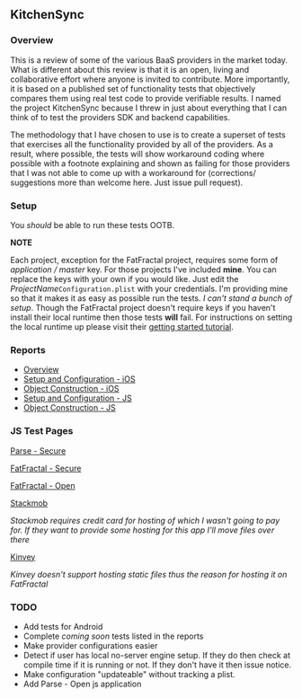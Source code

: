 ## KitchenSync

### Overview

This is a review of some of the various BaaS providers in the market today. What is different about this review is that it is an open, living and collaborative effort where anyone is invited to contribute. More importantly, it is based on a published set of functionality tests that objectively  compares them using real test code to provide verifiable results. I named the project KitchenSync because I threw in just about everything that I can think of to test the providers SDK and backend capabilities.

The methodology that I have chosen to use is to create a superset of tests that exercises all the functionality provided by all of the providers. As a result, where possible, the tests will show workaround coding where possible with a footnote explaining and shown as failing for those providers that I was not able to come up with a workaround for (corrections/ suggestions more than welcome here. Just issue pull request).

### Setup

You *should* be able to run these tests OOTB.

**NOTE**

Each project, exception for the FatFractal project, requires some form of *application / master* key. For those projects I've included **mine**. You can replace the keys with your own if you would like. Just edit the *ProjectName*`Configuration.plist` with your credentials. I'm providing mine so that it makes it as easy as possible run the tests. *I can't stand a bunch of setup*. Though the FatFractal project doesn't require keys if you haven't install their local runtime then those tests **will** fail. For instructions on setting the local runtime up please visit their [getting started tutorial](http://fatfractal.com/prod/docs/getting-started/).

### Reports

* [Overview](http://cwil.es/kitchenSyncOverview)
* [Setup and Configuration - iOS](http://cwil.es/kitchenSyncSetupConfigIOS)
* [Object Construction - iOS](http://cwil.es/kitchenSyncObjConstructIOS)
* [Setup and Configuration - JS](http://cwil.es/kitchenSyncSetupConfigJS)
* [Object Construction - JS](http://cwil.es/kitchenSyncObjectConstructJS)

### JS Test Pages

[Parse - Secure](https://kitchensyncsecure.parseapp.com/index.html)

[FatFractal - Secure](https://kitchensync.fatfractal.com/secure/index.html)

[FatFractal - Open](https://kitchensync.fatfractal.com/open/index.html)

[Stackmob](https://kitchensync.fatfractal.com/stackmob/index.html)

*Stackmob requires credit card for hosting of which I wasn't going to pay for. If they want to provide some hosting for this app I'll move files over there*

[Kinvey](https://kitchensync.fatfractal.com/kinvey/index.html)

*Kinvey doesn't support hosting static files thus the reason for hosting it on FatFractal*

### TODO

* Add tests for Android
* Complete *coming soon* tests listed in the reports
* Make provider configurations easier
* Detect if user has local no-server engine setup. If they do then check at compile time if it is running or not. If they don't have it then issue notice.
* Make configuration "updateable" without tracking a plist.
* Add Parse - Open js application

